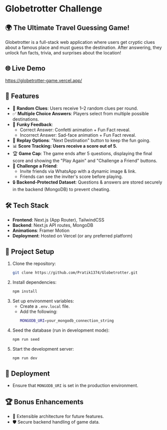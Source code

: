 # Globetrotter Challenge

## 🌍 The Ultimate Travel Guessing Game!

Globetrotter is a full-stack web application where users get cryptic clues about a famous place and must guess the destination. After answering, they unlock fun facts, trivia, and surprises about the location!

## 🌐 Live Demo

https://globetrotter-game.vercel.app/

## 🚀 Features

- 🔹 **Random Clues**: Users receive 1–2 random clues per round.
- ✅ **Multiple Choice Answers**: Players select from multiple possible destinations.
- 🎉 **Funky Feedback**:
  - Correct Answer: Confetti animation + Fun Fact reveal.
  - Incorrect Answer: Sad-face animation + Fun Fact reveal.
- 🔄 **Replay Options**: "Next Destination" button to keep the fun going.
- 📊 **Score Tracking: Users receive a score out of 5.**
- 🏆 **Game Cap**: The game ends after 5 questions, displaying the final score and showing the "Play Again" and "Challenge a Friend" buttons.
- 👫 **Challenge a Friend**:
  - Invite friends via WhatsApp with a dynamic image & link.
  - Friends can see the inviter's score before playing.
- 🔒 **Backend-Protected Dataset**: Questions & answers are stored securely in the backend (MongoDB) to prevent cheating.

## 🛠 Tech Stack

- **Frontend**: Next.js (App Router), TailwindCSS
- **Backend**: Next.js API routes, MongoDB
- **Animations**: Framer Motion
- **Deployment**: Hosted on Vercel (or any preferred platform)

## 📂 Project Setup

1. Clone the repository:
   ```sh
   git clone https://github.com/Pratik1374/Globetrotter.git
   ```
2. Install dependencies:
   ```sh
   npm install
   ```
3. Set up environment variables:
   - Create a `.env.local` file.
   - Add the following:
     ```sh
     MONGODB_URI=your_mongodb_connection_string
     ```
4. Seed the database (run in development mode):
   ```sh
   npm run seed
   ```
5. Start the development server:
   ```sh
   npm run dev
   ```

## 🚀 Deployment

- Ensure that `MONGODB_URI` is set in the production environment.

## 🏆 Bonus Enhancements

- 🎯 Extensible architecture for future features.
- 🛡️ Secure backend handling of game data.
